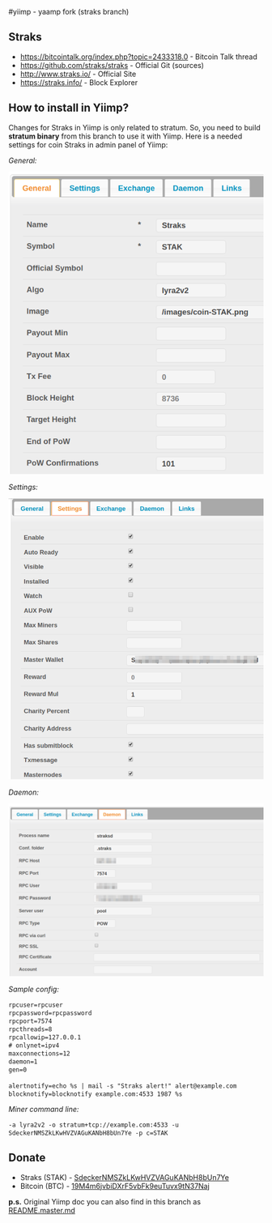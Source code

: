 #yiimp - yaamp fork (straks branch)



## Straks

- https://bitcointalk.org/index.php?topic=2433318.0 - Bitcoin Talk thread
- https://github.com/straks/straks - Official Git (sources)
- http://www.straks.io/ - Official Site
- https://straks.info/ - Block Explorer

## How to install in Yiimp?

Changes for Straks in Yiimp is only related to stratum. So, you need to build **stratum binary** from this branch to use it with Yiimp. Here is a needed settings for coin Straks in admin panel of Yiimp:

*General:*

![](./images/kzKT6ueAMI.png) 

*Settings:*

![](./images/dLb6pXnfiw.png) 

*Daemon:*

![](./images/FLHBuQ7nO0.png) 

*Sample config:*


	rpcuser=rpcuser
	rpcpassword=rpcpassword
	rpcport=7574
	rpcthreads=8
	rpcallowip=127.0.0.1
	# onlynet=ipv4
	maxconnections=12
	daemon=1
	gen=0
	
	alertnotify=echo %s | mail -s "Straks alert!" alert@example.com
	blocknotify=blocknotify example.com:4533 1987 %s
	

*Miner command line:*


	-a lyra2v2 -o stratum+tcp://example.com:4533 -u SdeckerNMSZkLKwHVZVAGuKANbH8bUn7Ye -p c=STAK 
	

## Donate

- Straks (STAK) - [SdeckerNMSZkLKwHVZVAGuKANbH8bUn7Ye](https://straks.info/address/SdeckerNMSZkLKwHVZVAGuKANbH8bUn7Ye) 
- Bitcoin (BTC) - [19M4m6jvbiDXrF5vbFk9euTuvx9tN37Naj](https://blockchain.info/address/19M4m6jvbiDXrF5vbFk9euTuvx9tN37Naj) 

**p.s.** Original Yiimp doc you can also find in this branch as [README.master.md](./README.master.md)
